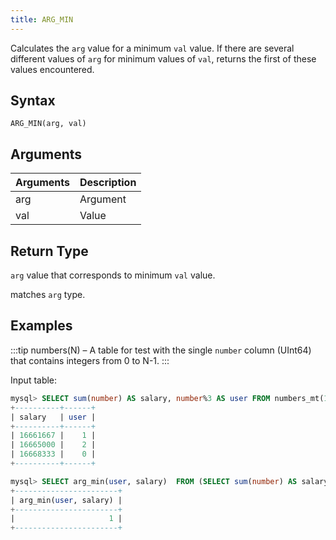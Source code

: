 ```yaml
---
title: ARG_MIN
---
```


Calculates the `arg` value for a minimum `val` value. If there are several different values of `arg` for minimum values of `val`, returns the first of these values encountered.

## Syntax

```
ARG_MIN(arg, val)
```

## Arguments

| Arguments   | Description |
| ----------- | ----------- |
| arg | Argument |
| val | Value |

## Return Type

`arg` value that corresponds to minimum `val` value.

 matches `arg` type.

## Examples

:::tip
numbers(N) – A table for test with the single `number` column (UInt64) that contains integers from 0 to N-1.
:::

Input table:

```sql
mysql> SELECT sum(number) AS salary, number%3 AS user FROM numbers_mt(10000) GROUP BY user ORDER BY salary ASC;
+----------+------+
| salary   | user |
+----------+------+
| 16661667 |    1 |
| 16665000 |    2 |
| 16668333 |    0 |
+----------+------+
```

```sql
mysql> SELECT arg_min(user, salary)  FROM (SELECT sum(number) AS salary, number%3 AS user FROM numbers_mt(10000) GROUP BY user);
+-----------------------+
| arg_min(user, salary) |
+-----------------------+
|                     1 |
+-----------------------+

```
